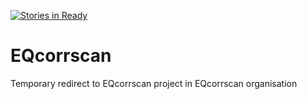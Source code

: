 [![Stories in Ready](https://badge.waffle.io/eqcorrscan/EQcorrscan.png?label=ready&title=Ready)](https://waffle.io/eqcorrscan/EQcorrscan?utm_source=badge)
# EQcorrscan
Temporary redirect to EQcorrscan project in EQcorrscan organisation

